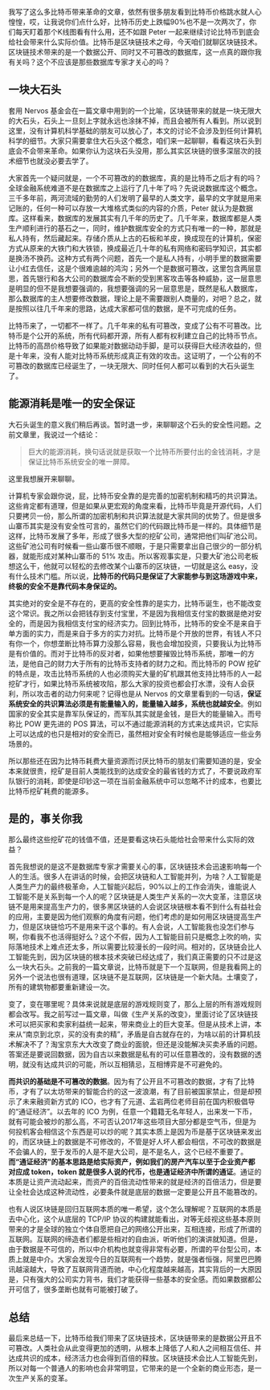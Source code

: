 我写了这么多比特币带来革命的文章，依然有很多朋友看到比特币价格跳水就人心惶惶，哎，让我说你们点什么好，比特币历史上跌幅90%也不是一次两次了，你们每天盯着那个K线图看有什么用，还不如跟 Peter 一起来继续讨论比特币到底会给社会带来什么实际价值。比特币是区块链技术之母，今天咱们就聊区块链技术。区块链技术带来的是一个数据公开、同时又不可篡改的数据库，这一点真的跟你我有关吗？这个不应该是那些数据库专家才关心的吗？

## 一块大石头

套用 Nervos 基金会在一篇文章中用到的一个比喻，区块链带来的就是一块无限大的大石头，石头上一旦刻上字就永远也涂抹不掉，而且会被所有人看到。所以说到这里，没有计算机科学基础的朋友可以放心了，本文的讨论不会涉及到任何计算机科学的细节。大家只需要拿住大石头这个概念，咱们来一起聊聊，看看这块石头到底会不会带来革命。如果你认为这块石头没用，那么其实区块链的很多深层次的技术细节也就没必要去学了。

大家首先一个疑问就是，一个不可篡改的的数据库，真的是比特币之后才有的吗？全球金融系统难道不是在数据库之上运行了几十年了吗？先说说数据库这个概念。三千多年前，两河流域的勤劳的人们发明了最早的人类文字，最早的文字就是用来记账的，任何一种可以存放一大堆格式类似的内容的介质，Peter 就认为是数据库。这样看来，数据库的发展其实有几千年的历史了。几千年来，数据库都是人类生产顺利进行的基石之一，同时，维护数据库安全的方式只有唯一的一种，那就是私人持有，然后藏起来。存储介质从上古的石板和羊皮，换成现在的计算机，保密方式从原来的大铁门和大铁锁，换成最近几十年的私有网络和密码学知识，其实都是换汤不换药。这种方式有两个问题，首先一个是私人持有，小明手里的数据需要让小红去信任，这是个很难逾越的鸿沟；另外一个是数据可篡改，这里包含两层意思，首先银行和各大公司的数据库会不断的受到黑客攻击等各种威胁，这一层意思是明显的但不是我想要强调的，我想要强调的另一层意思是，既然是私人数据库，那么数据库的主人想要修改数据，理论上是不需要跟别人商量的，对吧？总之，就是按照以往几千年来的思路，达成大家都可信的数据，是不可完成的任务。

比特币来了，一切都不一样了。几千年来的私有可篡改，变成了公有不可篡改。比特币是个公开的系统，所有代码都开源，所有人都有权利建立自己的比特币节点。比特币的高昂价格导致了如果能对数据动动手脚，是可以获得巨大经济收益的，但是十年来，没有人能对比特币系统形成真正有效的攻击。这证明了，一个公有的不可篡改的数据库已经诞生了，一块无限大、同时任何人都可以看到的大石头诞生了。

## 能源消耗是唯一的安全保证

大石头诞生的意义我们稍后再谈。暂时退一步，来聊聊这个石头的安全性问题。之前文章里，我说过一个结论：

>巨大的能源消耗，换句话说就是获取一个比特币所要付出的金钱消耗，才是保证比特币系统安全的唯一屏障。

这里我想展开来聊聊。

计算机专家会跟你说，屁，比特币安全靠的是完善的加密机制和精巧的共识算法。这些肯定都有道理，但是如果从更宏观的角度来看，比特币毕竟是开源代码，人们只要拷贝一份，那么所谓的加密机制和共识算法就是大家共同的优势了。但是很多山寨币其实是没有安全性可言的，虽然它们的代码跟比特币是一样的。具体细节是这样，比特币发展了多年，形成了很多大型的挖矿公司，通常把他们叫矿池公司。这些矿池公司有时候看一些山寨币很不顺眼，于是只需要拿出自己很少的一部分机器，就能形成对某种山寨币的 51% 攻击。所以客观事实是，只要大矿池公司老板想这么干，他就可以轻松的去修改某个山寨币的区块链，一切就是这么 easy，没有什么技术门槛。所以说，**比特币的代码只是保证了大家能参与到这场游戏中来，终极的安全不是靠代码本身保证的。**

其实绝对的安全是不存在的，更高的安全性靠的是实力，比特币诞生，也不能改变这个常识。我之所以会把钱存到支付宝里，不是因为我相信支付宝的数据是绝对安全的，而是因为我相信支付宝的经济实力。回到比特币，比特币的安全不是来自于单方面的实力，而是来自于多方的实力对抗。比特币是个开放的世界，有钱人不只有你一个，你想垄断比特币算力没那么容易，我也会增加投资，只要我认为比特币是有价值的。而对于比特币的反对者，如果他想要摧毁比特币系统，那唯一的方法，是他自己的财力大于所有的比特币支持者的财力之和。而比特币的 POW 挖矿的特点是，攻击比特币系统的人也必须购买大量的矿机跟其他支持比特币的人一起挖矿才行，如果比特币系统被攻陷，那么大家的投资也都会打水漂，没有人会获利，所以攻击者的动力何来呢？记得也是从 Nervos 的文章里看到的一句话，**保证系统安全的共识算法必须是有能量输入的，能量输入越多，系统也就越安全**。例如国家的安全其实是靠军队保证的，而军队其实就是金钱，是巨大的能量输入。而号称比 POW 更先进的 POS 算法，可以不通过能源消耗的方式来达成共识，它实际上可以达成的也只是相对的安全而已，虽然相对安全有时候也是能够适应一些业务场景的。

所以那些还在因为比特币耗费大量资源而讨厌比特币的朋友们需要知道的是，安全本来就很贵，挖矿是目前人类能找到的达成安全的最省钱的方式了，不要说政府军队银行的消耗，即使是印钞这一项在当前金融系统中可以忽略不计的成本，也要比比特币挖矿耗费的能源多。

## 是的，事关你我

那么最终这些挖矿花的钱值不值，还是要看这块石头能给社会带来什么实际的效益？

首先我想说的是这不是数据库专家才需要关心的事，区块链技术会迅速影响每一个人的生活。很多人在讲话的时候，会把区块链和人工智能并列，为啥？人工智能是人类生产力的最终极革命，人工智能兴起后，90%以上的工作会消失，谁能说人工智能不是关系到每一个人的呢？区块链是人类生产关系的一次大变革，注意区块链不是用来提高生产力的，很多黑区块链的人会说区块链根本看不到什么有益社会的应用，主要是因为他们观察的角度有问题，他们考虑的是如何用区块链提高生产力，但是区块链恰巧不是用来干这个事的。有人会说，人工智能我也没怎们参与啊，你看我不也活得挺好么？这个不假，因为人工智能目前只是概念上吹的响，实际落地技术上难点还太多，所以需要比较漫长的一段时间。相对的，区块链会比人工智能先到，因为区块链的根本技术突破已经达成了，我们真正需要的只不过是这么一块大石头。之前我的一篇文章说，比特币就是下一个互联网，但是我看网上的另外一个说法也很有道理，区块链不是互联网，区块链是一个新大陆。土壤变了，所有的建筑物都要重新建设一次。

变了，变在哪里呢？具体来说就是底层的游戏规则变了，那么上层的所有游戏规则都会改写。我之前写过一篇文章，叫做《生产关系的改变》，里面讨论了区块链技术可以把买家和卖家利益统一起来，带来商业上的巨大变革。但是从技术上讲，本来从“南京到北京，买的没有卖的精”，矛盾是自古就存在的，为啥以前的计算机技术解决不了？淘宝京东大大改变了商业的面貌，但还是没能解决买卖矛盾的问题。答案还是要说回数据，因为自古以来数据是私有的可以任意篡改的，没有数据的透明，就没有达成共识的可能，所以互相猜忌，互相博弈是不可避免的。

**而共识的基础是不可篡改的数据**。因为有了公开且不可篡改的数据，才有了比特币，才有了以太坊带来的智能合约的这一波浪潮，有了目前被国家禁止，但是却预示了未来融资新方式的 ICO，也才有了元道、孟岩两位老师目前在国内积极倡导的“通证经济”。以去年的 ICO 为例，任意一个籍籍无名年轻人，出来发一下币，就有可能会被炒的那么高，不可否认2017年这些项目大部分都是空气币，但是为何投机客会相信这个东西是可以炒的呢？其实本质上是因为币是基于区块链来发出的，而区块链上的数据是不可修改的，不管是好人坏人都会相信，不可改的数据是不会骗人的，至于发币的人是不是大公司，是不是名人，这个已经不重要了。**而“通证经济”的基本思路是给实际资产，例如我们的房产汽车以至于企业资产都对应成 token，token 就是很多人说的代币，也是通证经济中所谓的通证**。通证的本质是让资产流动起来，而资产的百倍流动性带来的就是经济的百倍活力，但是要让全社会达成这种流动性，必要条件就是底层的数据一定要是公开且不能篡改的。

也有人说区块链是回归互联网本质的唯一希望，这个怎么理解呢？互联网的本质是去中心化，这个从底层的 TCP/IP 协议的构建就能看出，对等无歧视这些基本原则带来的才是全球的独立个体自愿把自己的网络公开出来，互相连接，形成了所谓的互联网。互联网的缔造者们都是些相对的自由派，听听他们的演讲就知道。但是，由于数据是不可信的，所以中介机构也就变得非常有必要，所谓的平台型公司，本质上就是中介。大家会发现今日的互联网有一个趋势，就是强者恒强，阿里巴巴腾讯越滚越大，导致了互联网背道而驰，中心化程度越来越高，其实背后的一大原因是，只有强大的公司实力背书，我们才能获得一些基本的安全感。而如果数据都公开可信了，很多垄断也就有可能被打破了。

## 总结

最后来总结一下，比特币给我们带来了区块链技术，区块链带来的是数据公开且不可篡改。人类社会从此变得更加的透明，从根本上降低了人和人之间相互信任、并达成共识的成本，经济活力也会得到百倍的释放。区块链技术会比人工智能先到，所以对每一个普通人的影响也会非常明显，它带来的是一个全新的商业形态，是一次生产关系的变革。
